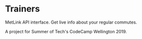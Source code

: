 # Trainers
MetLink API interface. Get live info about your regular commutes.

A project for Summer of Tech's CodeCamp Wellington 2019.